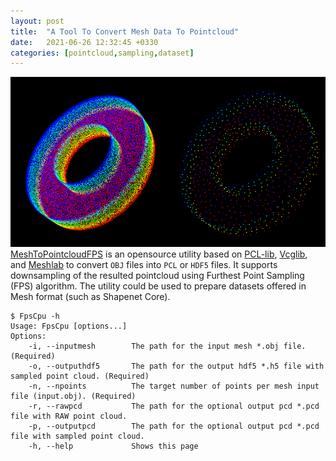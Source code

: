 ```yaml
---
layout: post
title:  "A Tool To Convert Mesh Data To Pointcloud"
date:   2021-06-26 12:32:45 +0330
categories: [pointcloud,sampling,dataset]
---
```

![Cover Image](https://github.com/salehjg/MeshToPointcloudFPS/raw/master/data/image.png)
[MeshToPointcloudFPS](https://github.com/salehjg/MeshToPointcloudFPS) is an opensource utility based on [PCL-lib](https://github.com/PointCloudLibrary/pcl), [Vcglib](https://github.com/cnr-isti-vclab/vcglib), and [Meshlab](https://github.com/cnr-isti-vclab/meshlab) to convert `OBJ` files into `PCL` or `HDF5` files. It supports downsampling of the resulted pointcloud using Furthest Point Sampling (FPS) algorithm. The utility could be used to prepare datasets offered in Mesh format (such as Shapenet Core).

```
$ FpsCpu -h
Usage: FpsCpu [options...]
Options:
    -i, --inputmesh        The path for the input mesh *.obj file. (Required)
    -o, --outputhdf5       The path for the output hdf5 *.h5 file with sampled point cloud. (Required)
    -n, --npoints          The target number of points per mesh input file (input.obj). (Required)
    -r, --rawpcd           The path for the optional output pcd *.pcd file with RAW point cloud.
    -p, --outputpcd        The path for the optional output pcd *.pcd file with sampled point cloud.
    -h, --help             Shows this page 
```
